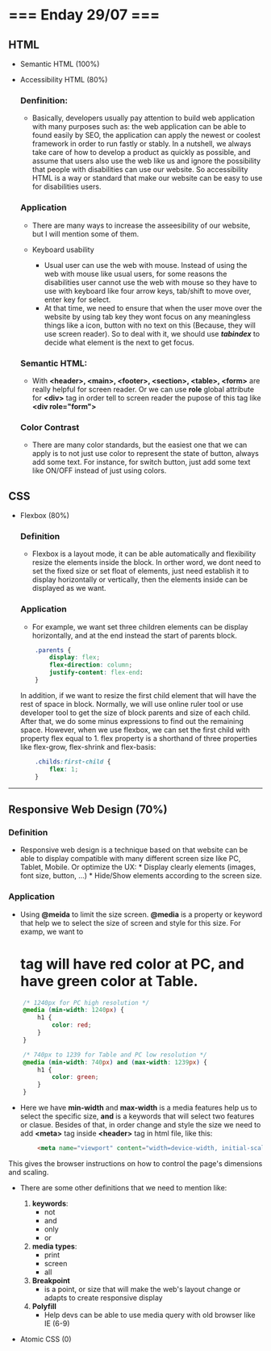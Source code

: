 # === Enday 29/07 ===

## HTML

- Semantic HTML (100%)
- Accessibility HTML (80%)
    
    ### Denfinition:
    
    - Basically, developers usually pay attention to build web application with many purposes such as: the web application can be able to found easily by SEO, the application can apply the newest or coolest framework in order to run fastly or stably. In a nutshell, we always take care of how to develop a product as quickly as possible, and assume that users also use the web like us and ignore the possibility that people with disabilities can use our website. So accessibility HTML is a way or standard that make our website can be easy to use for disabilities users.

    ### Application

    - There are many ways to increase the asseesibility of our website, but I will mention some of them.
    * Keyboard usability

        + Usual user can use the web with mouse. Instead of using the web with mouse like usual users, for some reasons the disabilities user cannot use the web with mouse so they have to use with keyboard like four arrow keys, tab/shift to move over, enter key for select.
        + At that time, we need to ensure that when the user move over the website by using tab key they wont focus on any meaningless things like a icon, button with no text on this (Because, they will use screen reader). So to deal with it, we should use ***tabindex*** to decide what element is the next to get focus.

    ### Semantic HTML:
    
    - With **\<header\>, \<main\>, \<footer\>, \<section\>, \<table\>, \<form\>** are really helpful for screen reader. Or we can use **role** global attribute for **\<div\>** tag in order tell to screen reader the pupose of this tag like **\<div role="form"\>** 

    ### Color Contrast

    - There are many color standards, but the easiest one that we can apply is to not just use color to represent the state of button, always add some text. For instance, for switch button, just add some text like ON/OFF instead of just using colors.

## CSS

- Flexbox (80%)

    ### Definition

    - Flexbox is a layout mode, it can be able automatically and flexibility resize the elements inside the block. In orther word, we dont need to set the fixed size or set float of elements, just need establish it to display horizontally or vertically, then the elements inside can be displayed as we want.

    ### Application

    - For example, we want set three children elements can be display horizontally, and at the end instead the start of parents block.
    
    ```CSS
        .parents {
            display: flex;
            flex-direction: column;
            justify-content: flex-end:
        }
    ```

    In addition, if we want to resize the first child element that will have the rest of space in block. Normally, we will use online ruler tool or use developer tool to get the size of block parents and size of each child. After that, we do some minus expressions to find out the remaining space. However, when we use flexbox, we can set the first child with property flex equal to 1. flex property is a shorthand of three properties like flex-grow, flex-shrink and flex-basis:
    ```CSS
        .childs:first-child {
            flex: 1;
        }
    ```

***

## Responsive Web Design (70%)

   ### Definition

   - Responsive web design is a technique based on that website can be able to display compatible with many different screen size like PC, Tablet, Mobile. Or optimize the UX:
    * Display clearly elements (images, font size, button, ...)
    * Hide/Show elements according to the screen size.

### Application

- Using **@meida** to limit the size screen. **@media** is a property or keyword that help we to select the size of screen and style for this size. For examp, we want to **<h1>** tag will have red color at PC, and have green color at Table.

```CSS
    /* 1240px for PC high resolution */
    @media (min-width: 1240px) {
        h1 {
            color: red;
        }
    }

    /* 740px to 1239 for Table and PC low resolution */
    @media (min-width: 740px) and (max-width: 1239px) {
        h1 {
            color: green;
        }
    }
```

- Here we have **min-width** and **max-width** is a media features help us to select the specific size, **and** is a keywords that will select two features or clasue. Besides of that, in order change and style the size we need to add **\<meta\>** tag inside **\<header\>** tag in html file, like this:
    
```html
        <meta name="viewport" content="width=device-width, initial-scale=1.0">
```
    
This gives the browser instructions on how to control the page's dimensions and scaling.

- There are some other definitions that we need to mention like:
    1. **keywords**: 
        * not 
        * and
        * only
        * or
    2.  **media types**:
        * print
        * screen
        * all
    3.  **Breakpoint**
        * is a point, or size that will make the web's layout change or adapts to create responsive display
    4.  **Polyfill**
        * Help devs can be able to use media query with old browser like IE (6-9)

- Atomic CSS (0)